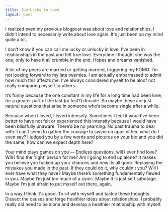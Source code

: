 ```yaml
---
title: (Un)Lucky in Love
layout: post
---
```

I realized even my previous blogpost was about love and relationships, I didn’t intend to necessarily write about love again. It's just been on my mind quite a bit. 

I don’t know if you can call me lucky or unlucky in love. I’ve been in relationships in the past and felt true love. Everytime I thought she was the one, only to have it all crumble in the end. Hopes and dreams vanished. 

A lot of my peers are married or getting married, triggering my FOMO. I’m not looking forward to my late twenties. I am actually embarrassed to admit how much this affects me. I’ve always considered myself to be aloof not really comparing myself to others. 

It’s funny because the one constant in my life for a long time had been love, for a greater part of the last (or lost?) decade. So maybe these are just natural questions that arise in someone who’s become single after a while. 

Because when I loved, I loved intensely. Sometimes I feel it would’ve been better to have not felt or experienced this intensity because I would have been blissfully unaware. There’d be no yearning. No past trauma to deal with. I can’t seem to gather the courage to swipe on apps either, what do I even say? I judged you by a few words and pictures on your bio and you did the same, how can we expect depth here? 

Your mind plays games on you — Endless questions, will I ever find love? Will I find the ‘right’ person for me? Am I going to end up alone? It makes you believe you fucked up your chances and now its all gone. Replaying the mistakes you made in the past. If they could do it, why couldn’t you? Will I ever have what they have? Maybe there’s something fundamentally flawed in you. Maybe I’m just too much of a cynic. Maybe it is just self sabotage. Maybe I’m just afraid to put myself out there, again. 

In a way I think it's good. To sit with myself and tackle these thoughts. Dissect the causes and forge healthier ideas about relationships. I probably really did need to be alone and develop a healthier relationship with myself. 
